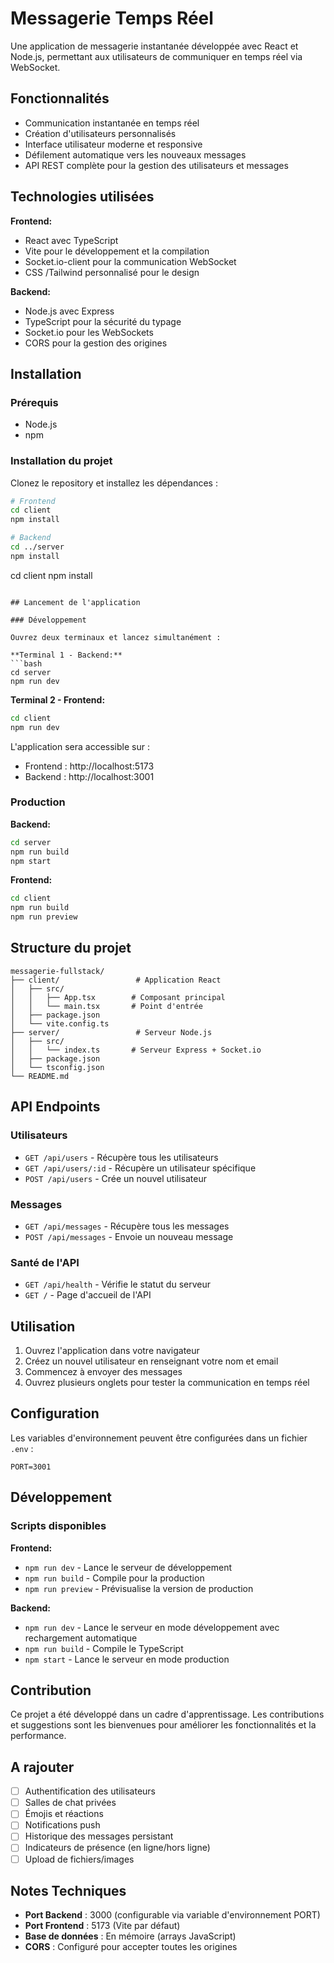 # Messagerie Temps Réel

Une application de messagerie instantanée développée avec React et Node.js, permettant aux utilisateurs de communiquer en temps réel via WebSocket.

## Fonctionnalités

- Communication instantanée en temps réel
- Création d'utilisateurs personnalisés
- Interface utilisateur moderne et responsive
- Défilement automatique vers les nouveaux messages
- API REST complète pour la gestion des utilisateurs et messages

## Technologies utilisées

**Frontend:**
- React  avec TypeScript
- Vite pour le développement et la compilation
- Socket.io-client pour la communication WebSocket
- CSS /Tailwind personnalisé pour le design

**Backend:**
- Node.js avec Express
- TypeScript pour la sécurité du typage
- Socket.io pour les WebSockets
- CORS pour la gestion des origines

## Installation

### Prérequis
- Node.js 
- npm

### Installation du projet

Clonez le repository et installez les dépendances :

```bash
# Frontend
cd client
npm install

# Backend
cd ../server
npm install
```
cd client
npm install
```

## Lancement de l'application

### Développement

Ouvrez deux terminaux et lancez simultanément :

**Terminal 1 - Backend:**
```bash
cd server
npm run dev
```

**Terminal 2 - Frontend:**
```bash
cd client
npm run dev
```

L'application sera accessible sur :
- Frontend : http://localhost:5173
- Backend : http://localhost:3001

### Production

**Backend:**
```bash
cd server
npm run build
npm start
```

**Frontend:**
```bash
cd client
npm run build
npm run preview
```

## Structure du projet

```
messagerie-fullstack/
├── client/                 # Application React
│   ├── src/
│   │   ├── App.tsx        # Composant principal
│   │   └── main.tsx       # Point d'entrée
│   ├── package.json
│   └── vite.config.ts
├── server/                 # Serveur Node.js
│   ├── src/
│   │   └── index.ts       # Serveur Express + Socket.io
│   ├── package.json
│   └── tsconfig.json
└── README.md
```

## API Endpoints

### Utilisateurs
- `GET /api/users` - Récupère tous les utilisateurs
- `GET /api/users/:id` - Récupère un utilisateur spécifique
- `POST /api/users` - Crée un nouvel utilisateur

### Messages
- `GET /api/messages` - Récupère tous les messages
- `POST /api/messages` - Envoie un nouveau message

### Santé de l'API
- `GET /api/health` - Vérifie le statut du serveur
- `GET /` - Page d'accueil de l'API

## Utilisation

1. Ouvrez l'application dans votre navigateur
2. Créez un nouvel utilisateur en renseignant votre nom et email
3. Commencez à envoyer des messages
4. Ouvrez plusieurs onglets pour tester la communication en temps réel

## Configuration

Les variables d'environnement peuvent être configurées dans un fichier `.env` :

```env
PORT=3001
```

## Développement

### Scripts disponibles

**Frontend:**
- `npm run dev` - Lance le serveur de développement
- `npm run build` - Compile pour la production
- `npm run preview` - Prévisualise la version de production

**Backend:**
- `npm run dev` - Lance le serveur en mode développement avec    rechargement automatique
- `npm run build` - Compile le TypeScript
- `npm start` - Lance le serveur en mode production

## Contribution

Ce projet a été développé dans un cadre d'apprentissage. Les contributions et suggestions sont les bienvenues pour améliorer les fonctionnalités et la performance.

## A rajouter

- [ ] Authentification des utilisateurs
- [ ] Salles de chat privées
- [ ] Émojis et réactions
- [ ] Notifications push
- [ ] Historique des messages persistant
- [ ] Indicateurs de présence (en ligne/hors ligne)
- [ ] Upload de fichiers/images

##  Notes Techniques

- **Port Backend** : 3000 (configurable via variable d'environnement PORT)
- **Port Frontend** : 5173 (Vite par défaut)
- **Base de données** : En mémoire (arrays JavaScript)
- **CORS** : Configuré pour accepter toutes les origines



